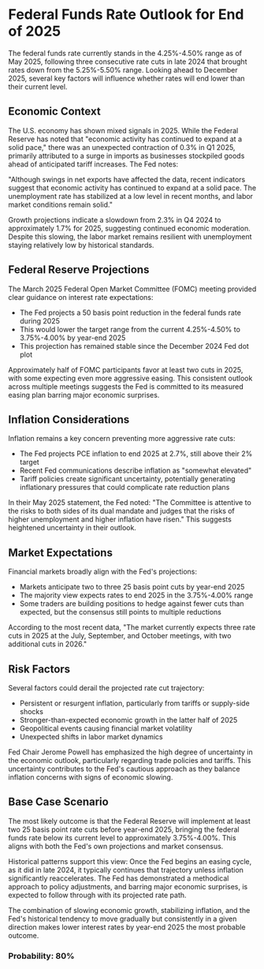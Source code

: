 # Federal Funds Rate Outlook for End of 2025

The federal funds rate currently stands in the 4.25%-4.50% range as of May 2025, following three consecutive rate cuts in late 2024 that brought rates down from the 5.25%-5.50% range. Looking ahead to December 2025, several key factors will influence whether rates will end lower than their current level.

## Economic Context

The U.S. economy has shown mixed signals in 2025. While the Federal Reserve has noted that "economic activity has continued to expand at a solid pace," there was an unexpected contraction of 0.3% in Q1 2025, primarily attributed to a surge in imports as businesses stockpiled goods ahead of anticipated tariff increases. The Fed notes:

"Although swings in net exports have affected the data, recent indicators suggest that economic activity has continued to expand at a solid pace. The unemployment rate has stabilized at a low level in recent months, and labor market conditions remain solid."

Growth projections indicate a slowdown from 2.3% in Q4 2024 to approximately 1.7% for 2025, suggesting continued economic moderation. Despite this slowing, the labor market remains resilient with unemployment staying relatively low by historical standards.

## Federal Reserve Projections

The March 2025 Federal Open Market Committee (FOMC) meeting provided clear guidance on interest rate expectations:

- The Fed projects a 50 basis point reduction in the federal funds rate during 2025
- This would lower the target range from the current 4.25%-4.50% to 3.75%-4.00% by year-end 2025
- This projection has remained stable since the December 2024 Fed dot plot

Approximately half of FOMC participants favor at least two cuts in 2025, with some expecting even more aggressive easing. This consistent outlook across multiple meetings suggests the Fed is committed to its measured easing plan barring major economic surprises.

## Inflation Considerations

Inflation remains a key concern preventing more aggressive rate cuts:

- The Fed projects PCE inflation to end 2025 at 2.7%, still above their 2% target
- Recent Fed communications describe inflation as "somewhat elevated"
- Tariff policies create significant uncertainty, potentially generating inflationary pressures that could complicate rate reduction plans

In their May 2025 statement, the Fed noted: "The Committee is attentive to the risks to both sides of its dual mandate and judges that the risks of higher unemployment and higher inflation have risen." This suggests heightened uncertainty in their outlook.

## Market Expectations

Financial markets broadly align with the Fed's projections:

- Markets anticipate two to three 25 basis point cuts by year-end 2025
- The majority view expects rates to end 2025 in the 3.75%-4.00% range
- Some traders are building positions to hedge against fewer cuts than expected, but the consensus still points to multiple reductions

According to the most recent data, "The market currently expects three rate cuts in 2025 at the July, September, and October meetings, with two additional cuts in 2026."

## Risk Factors

Several factors could derail the projected rate cut trajectory:

- Persistent or resurgent inflation, particularly from tariffs or supply-side shocks
- Stronger-than-expected economic growth in the latter half of 2025
- Geopolitical events causing financial market volatility
- Unexpected shifts in labor market dynamics

Fed Chair Jerome Powell has emphasized the high degree of uncertainty in the economic outlook, particularly regarding trade policies and tariffs. This uncertainty contributes to the Fed's cautious approach as they balance inflation concerns with signs of economic slowing.

## Base Case Scenario

The most likely outcome is that the Federal Reserve will implement at least two 25 basis point rate cuts before year-end 2025, bringing the federal funds rate below its current level to approximately 3.75%-4.00%. This aligns with both the Fed's own projections and market consensus.

Historical patterns support this view: Once the Fed begins an easing cycle, as it did in late 2024, it typically continues that trajectory unless inflation significantly reaccelerates. The Fed has demonstrated a methodical approach to policy adjustments, and barring major economic surprises, is expected to follow through with its projected rate path.

The combination of slowing economic growth, stabilizing inflation, and the Fed's historical tendency to move gradually but consistently in a given direction makes lower interest rates by year-end 2025 the most probable outcome.

### Probability: 80%